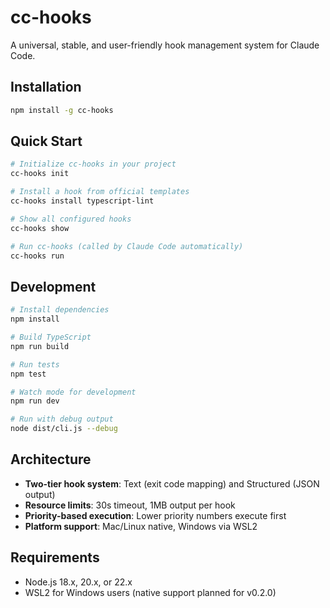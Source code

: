 # cc-hooks

A universal, stable, and user-friendly hook management system for Claude Code.

## Installation

```bash
npm install -g cc-hooks
```

## Quick Start

```bash
# Initialize cc-hooks in your project
cc-hooks init

# Install a hook from official templates
cc-hooks install typescript-lint

# Show all configured hooks
cc-hooks show

# Run cc-hooks (called by Claude Code automatically)
cc-hooks run
```

## Development

```bash
# Install dependencies
npm install

# Build TypeScript
npm run build

# Run tests
npm test

# Watch mode for development
npm run dev

# Run with debug output
node dist/cli.js --debug
```

## Architecture

- **Two-tier hook system**: Text (exit code mapping) and Structured (JSON output)
- **Resource limits**: 30s timeout, 1MB output per hook
- **Priority-based execution**: Lower priority numbers execute first
- **Platform support**: Mac/Linux native, Windows via WSL2

## Requirements

- Node.js 18.x, 20.x, or 22.x
- WSL2 for Windows users (native support planned for v0.2.0)
